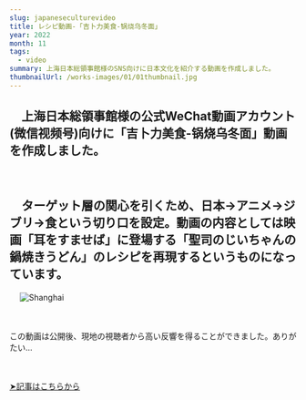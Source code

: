 ```yaml
---
slug: japaneseculturevideo
title: レシピ動画-「吉卜力美食-锅烧乌冬面」
year: 2022
month: 11
tags:
  - video
summary: 上海日本総領事館様のSNS向けに日本文化を紹介する動画を作成しました。
thumbnailUrl: /works-images/01/01thumbnail.jpg
---
```


　上海日本総領事館様の公式WeChat動画アカウント(微信视频号)向けに「吉卜力美食-锅烧乌冬面」動画を作成しました。　
---  

　　　

　ターゲット層の関心を引くため、日本→アニメ→ジブリ→食という切り口を設定。動画の内容としては映画「耳をすませば」に登場する「聖司のじいちゃんの鍋焼きうどん」のレシピを再現するというものになっています。
---
     
  　
![Shanghai](/works-images/01/SNSphoto.jpg)  

　

この動画は公開後、現地の視聴者から高い反響を得ることができました。ありがたい... 
　
　

　　　

[➤記事はこちらから](https://mp.weixin.qq.com/s/m0jgPwbRIuuYPOOBOaTh-Q?from=singlemessage&isappinstalled=0&scene=1&clicktime=1760026327&enterid=1760026327&poc_token=HKz56GijRodcs1jYaGzKTWPWwLNMWOOYVBiFbn1g)
